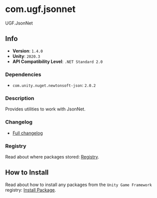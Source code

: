 # com.ugf.jsonnet

UGF.JsonNet

## Info

- **Version**: `1.4.0`
- **Unity**: `2020.3`
- **API Compatibility Level**: `.NET Standard 2.0`

### Dependencies

- `com.unity.nuget.newtonsoft-json`: `2.0.2`


### Description

Provides utilities to work with JsonNet.

### Changelog

- [Full changelog](changelog.md)

### Registry

Read about where packages stored: [Registry](https://github.com/unity-game-framework/organization/blob/main/docs/registry.md).

## How to Install

Read about how to install any packages from the `Unity Game Framework` registry: [Install Package](https://github.com/unity-game-framework/organization/blob/main/docs/install-packages.md).
